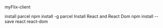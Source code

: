 myFlix-client

install parcel npm install -g parcel
Install React and React Dom npm install --save react react-dom